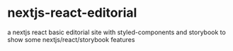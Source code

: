 # nextjs-react-editorial
a nextjs react basic editorial site with styled-components and storybook to show some nextjs/react/storybook features
